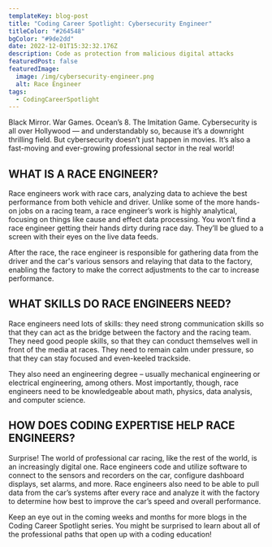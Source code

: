 ```yaml
---
templateKey: blog-post
title: "Coding Career Spotlight: Cybersecurity Engineer"
titleColor: "#264548"
bgColor: "#9de2dd"
date: 2022-12-01T15:32:32.176Z
description: Code as protection from malicious digital attacks
featuredPost: false
featuredImage:
  image: /img/cybersecurity-engineer.png
  alt: Race Engineer
tags:
  - CodingCareerSpotlight
---
```

Black Mirror. War Games. Ocean’s 8. The Imitation Game. Cybersecurity is all over Hollywood — and understandably so, because it’s a downright thrilling field. But cybersecurity doesn’t just happen in movies. It’s also a fast-moving and ever-growing professional sector in the real world!

## WHAT IS A RACE ENGINEER?

Race engineers work with race cars, analyzing data to achieve the best performance from both vehicle and driver. Unlike some of the more hands-on jobs on a racing team, a race engineer’s work is highly analytical, focusing on things like cause and effect data processing. You won’t find a race engineer getting their hands dirty during race day. They’ll be glued to a screen with their eyes on the live data feeds.

After the race, the race engineer is responsible for gathering data from the driver and the car's various sensors and relaying that data to the factory, enabling the factory to make the correct adjustments to the car to increase performance.

## WHAT SKILLS DO RACE ENGINEERS NEED?

Race engineers need lots of skills: they need strong communication skills so that they can act as the bridge between the factory and the racing team. They need good people skills, so that they can conduct themselves well in front of the media at races. They need to remain calm under pressure, so that they can stay focused and even-keeled trackside.

They also need an engineering degree – usually mechanical engineering or electrical engineering, among others. Most importantly, though, race engineers need to be knowledgeable about math, physics, data analysis, and computer science.

## HOW DOES CODING EXPERTISE HELP RACE ENGINEERS?

Surprise! The world of professional car racing, like the rest of the world, is an increasingly digital one. Race engineers code and utilize software to connect to the sensors and recorders on the car, configure dashboard displays, set alarms, and more. Race engineers also need to be able to pull data from the car’s systems after every race and analyze it with the factory to determine how best to improve the car’s speed and overall performance.

Keep an eye out in the coming weeks and months for more blogs in the Coding Career Spotlight series. You might be surprised to learn about all of the professional paths that open up with a coding education!